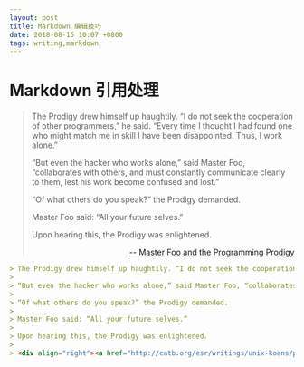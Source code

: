 ```yaml
---
layout: post
title: Markdown 编辑技巧
date: 2018-08-15 10:07 +0800
tags: writing,markdown
---
```


# Markdown 引用处理

> The Prodigy drew himself up haughtily. “I do not seek the cooperation of other programmers,” he said. “Every time I thought I had found one who might match me in skill I have been disappointed. Thus, I work alone.”
>
> “But even the hacker who works alone,” said Master Foo, “collaborates with others, and must constantly communicate clearly to them, lest his work become confused and lost.”
>
> “Of what others do you speak?” the Prodigy demanded.
>
> Master Foo said: “All your future selves.”
>
> Upon hearing this, the Prodigy was enlightened.
>
> <div align="right"><a href="http://catb.org/esr/writings/unix-koans/prodigy.html"> -- Master Foo and the Programming Prodigy</a></div>

```markdown
> The Prodigy drew himself up haughtily. “I do not seek the cooperation of other programmers,” he said. “Every time I thought I had found one who might match me in skill I have been disappointed. Thus, I work alone.”
>
> “But even the hacker who works alone,” said Master Foo, “collaborates with others, and must constantly communicate clearly to them, lest his work become confused and lost.”
>
> “Of what others do you speak?” the Prodigy demanded.
>
> Master Foo said: “All your future selves.”
>
> Upon hearing this, the Prodigy was enlightened.
>
> <div align="right"><a href="http://catb.org/esr/writings/unix-koans/prodigy.html"> -- Master Foo and the Programming Prodigy</a></div>
```